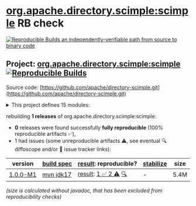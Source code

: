 [org.apache.directory.scimple:scimple](https://central.sonatype.com/artifact/org.apache.directory.scimple/scimple/versions) RB check
=======

[![Reproducible Builds](https://reproducible-builds.org/images/logos/rb.svg) an independently-verifiable path from source to binary code](https://reproducible-builds.org/)

## Project: [org.apache.directory.scimple:scimple](https://central.sonatype.com/artifact/org.apache.directory.scimple/scimple/versions) [![Reproducible Builds](https://img.shields.io/endpoint?url=https://raw.githubusercontent.com/jvm-repo-rebuild/reproducible-central/master/content/org/apache/directory/scimple/badge.json)](https://github.com/jvm-repo-rebuild/reproducible-central/blob/master/content/org/apache/directory/scimple/README.md)

Source code: [https://github.com/apache/directory-scimple.git](https://github.com/apache/directory-scimple.git)

<details><summary>This project defines 15 modules:</summary>

* [org.apache.directory.scimple:scim-client](https://central.sonatype.com/artifact/org.apache.directory.scimple/scim-client/overview)
* [org.apache.directory.scimple:scim-compliance-tests](https://central.sonatype.com/artifact/org.apache.directory.scimple/scim-compliance-tests/overview)
* [org.apache.directory.scimple:scim-core](https://central.sonatype.com/artifact/org.apache.directory.scimple/scim-core/overview)
* [org.apache.directory.scimple:scim-server](https://central.sonatype.com/artifact/org.apache.directory.scimple/scim-server/overview)
* [org.apache.directory.scimple:scim-server-jersey](https://central.sonatype.com/artifact/org.apache.directory.scimple/scim-server-jersey/overview)
* [org.apache.directory.scimple:scim-server-memory](https://central.sonatype.com/artifact/org.apache.directory.scimple/scim-server-memory/overview)
* [org.apache.directory.scimple:scim-server-quarkus](https://central.sonatype.com/artifact/org.apache.directory.scimple/scim-server-quarkus/overview)
* [org.apache.directory.scimple:scim-server-spring-boot](https://central.sonatype.com/artifact/org.apache.directory.scimple/scim-server-spring-boot/overview)
* [org.apache.directory.scimple:scim-spec-protocol](https://central.sonatype.com/artifact/org.apache.directory.scimple/scim-spec-protocol/overview)
* [org.apache.directory.scimple:scim-spec-schema](https://central.sonatype.com/artifact/org.apache.directory.scimple/scim-spec-schema/overview)
* [org.apache.directory.scimple:scim-spring-boot-starter](https://central.sonatype.com/artifact/org.apache.directory.scimple/scim-spring-boot-starter/overview)
* [org.apache.directory.scimple:scim-test](https://central.sonatype.com/artifact/org.apache.directory.scimple/scim-test/overview)
* [org.apache.directory.scimple:scim-test-coverage](https://central.sonatype.com/artifact/org.apache.directory.scimple/scim-test-coverage/overview)
* [org.apache.directory.scimple:scim-tools](https://central.sonatype.com/artifact/org.apache.directory.scimple/scim-tools/overview)
* [org.apache.directory.scimple:scimple](https://central.sonatype.com/artifact/org.apache.directory.scimple/scimple/overview)
</details>

rebuilding **1 releases** of org.apache.directory.scimple:scimple:
- **0** releases were found successfully **fully reproducible** (100% reproducible artifacts :white_check_mark:),
- 1 had issues (some unreproducible artifacts :warning:, see eventual :mag: diffoscope and/or :memo: issue tracker links):

| version | [build spec](/BUILDSPEC.md) | [result](https://reproducible-builds.org/docs/jvm/): reproducible? | [stabilize](https://github.com/google/oss-rebuild/blob/main/cmd/stabilize/README.md) | size |
| -- | --------- | ------ | ------ | -- |
| [1.0.0-M1](https://central.sonatype.com/artifact/org.apache.directory.scimple/scimple/1.0.0-M1/pom) | [mvn jdk17](scimple-1.0.0-M1.buildspec) | [result](scimple-1.0.0-M1.buildinfo): [1 :white_check_mark:  2 :warning:](scimple-1.0.0-M1.buildcompare) [:mag:](scimple-1.0.0-M1.diffoscope) | - | 5.4M |

<i>(size is calculated without javadoc, that has been excluded from reproducibility checks)</i>
